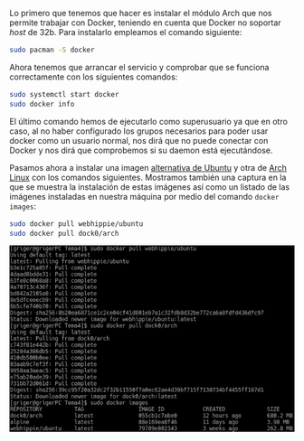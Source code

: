 Lo primero que tenemos que hacer es instalar el módulo Arch que nos permite trabajar con Docker, teniendo en cuenta que Docker no soportar *host* de 32b. Para instalarlo empleamos el comando siguiente:

```bash
sudo pacman -S docker
```

Ahora tenemos que arrancar el servicio y comprobar que se funciona correctamente con los siguientes comandos:

```bash
sudo systemctl start docker
sudo docker info
```

El último comando hemos de ejecutarlo como superusuario ya que en otro caso, al no haber configurado los grupos necesarios para poder usar docker como un usuario normal, nos dirá que no puede conectar con Docker y nos dirá que comprobemos si su daemon está ejecutándose.

Pasamos ahora a instalar una imagen [alternativa de Ubuntu](https://hub.docker.com/r/webhippie/ubuntu/) y otra de [Arch Linux](https://hub.docker.com/r/dock0/arch/) con los comandos siguientes. Mostramos también una captura en la que se muestra la instalación de estas imágenes así como un listado de las imágenes instaladas en nuestra máquina por medio del comando `docker images`:

```bash
sudo docker pull webhippie/ubuntu
sudo docker pull dock0/arch
```

![instalacion imagenes](img/instalacionImagenesDocker.png)
